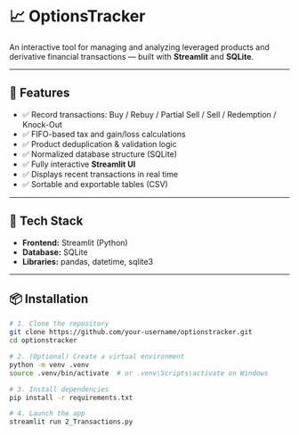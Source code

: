 # 📈 OptionsTracker

An interactive tool for managing and analyzing leveraged products and derivative financial transactions — built with **Streamlit** and **SQLite**.

---

## 🚀 Features

- ✅ Record transactions: Buy / Rebuy / Partial Sell / Sell / Redemption / Knock-Out
- ✅ FIFO-based tax and gain/loss calculations
- ✅ Product deduplication & validation logic
- ✅ Normalized database structure (SQLite)
- ✅ Fully interactive **Streamlit UI**
- ✅ Displays recent transactions in real time
- ✅ Sortable and exportable tables (CSV)

---

## 🧰 Tech Stack

- **Frontend:** Streamlit (Python)
- **Database:** SQLite
- **Libraries:** pandas, datetime, sqlite3

---

## 📦 Installation

```bash
# 1. Clone the repository
git clone https://github.com/your-username/optionstracker.git
cd optionstracker

# 2. (Optional) Create a virtual environment
python -m venv .venv
source .venv/bin/activate  # or .venv\Scripts\activate on Windows

# 3. Install dependencies
pip install -r requirements.txt

# 4. Launch the app
streamlit run 2_Transactions.py
